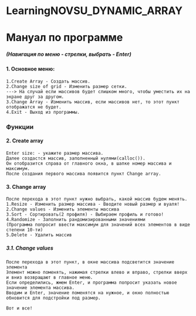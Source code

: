 # LearningNOVSU_DYNAMIC_ARRAY

# Мануал по программе

##### (Навигация по меню - стрелки, выбрать - Enter)
#### 1. Основное меню:
    1.Create Array - Создать массив.
    2.Change size of grid - Изменить размер сетки. 
    ---> На случай если массивов будет слишком много, чтобы уместить их на экране друг за другом.
    3.Change Array - Изменить массив, если массивов нет, то этот пункт отображатся не будет.
    4.Exit - Выход из программы.
    
    
### Функции
#### 2. Create array
    Enter size: - укажите размер массива.
    Далее создастся массив, заполненный нулями(calloc()).
    Он отобразится справа от главного окна, в шапке номер массива и максимум.
    После создания первого массива появится пункт Change array.
#### 3. Change array
    После перехода в этот пункт нужно выбрать, какой массив будем менять.
    1.Resize - Изменить размер массива - Вводите новый размер и вуаля!
    2.Change values - Изменить элементы массива
    3.Sort - Сортировать(2 профиля) - Выбираем профиль и готово!
    4.Randomize - Заполнить рандомизированными значениями 
    (Программа попросит ввести максимум для значений всех элементов в виде степени 10-ти)
    5.Delete - Удалить массив
##### 3.1. Change values
    После перехода в этот пункт, в окне массива подсветится значение элемента
    Элемент можно поменять, нажимая стрелки влево и вправо, стрелки вверх и вниз возвращают в главное меню.
    Если определились, жмем Enter, и программа попросит указать новое значение элемента массива.
    Вводим и Enter, значение поменятся на нужное, и окно полностью обновится для подстройки под размер.
    
    Вот и все!
